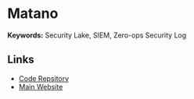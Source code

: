 # Matano

**Keywords:** Security Lake, SIEM, Zero-ops Security Log

## Links

- [Code Repsitory](https://github.com/matanolabs/matano)
- [Main Website](https://matano.dev)
